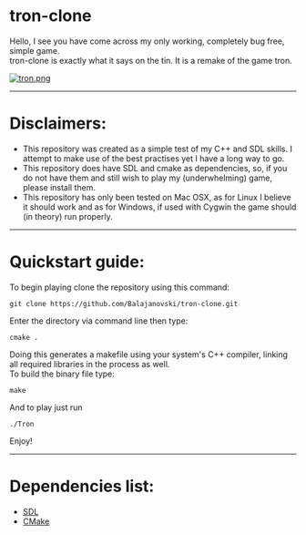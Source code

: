 # tron-clone<br>
<p>Hello, I see you have come across my only working, completely bug free, simple game.<br>
tron-clone is exactly what it says on the tin. It is a remake of the game tron.</p>

[![tron.png](https://s9.postimg.org/5hl0t643z/tron.png)](https://postimg.org/image/ozfo9411n/)

---

# Disclaimers:
* This repository was created as a simple test of my C++ and SDL skills. I attempt to make use of the best practises yet I have a long way to go.
* This repository does have SDL and cmake as dependencies, so, if you do not have them and still wish to play my (underwhelming) game, please install them.
* This repository has only been tested on Mac OSX, as for Linux I believe it should work and as for Windows, if used with Cygwin the game should (in theory) run properly.
---

# Quickstart guide:
To begin playing clone the repository using this command:
```
git clone https://github.com/Balajanovski/tron-clone.git
```
Enter the directory via command line then type:
```
cmake .
```
Doing this generates a makefile using your system's C++ compiler, linking all required libraries in the process as well.<br>
To build the binary file type:
```
make
```
And to play just run
```
./Tron
```
Enjoy!

---
# Dependencies list:
* <a href="https://www.libsdl.org/">SDL</a>
* <a href="https://cmake.org/">CMake</a>
